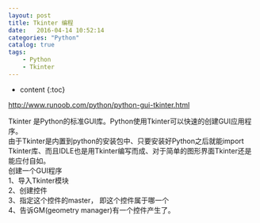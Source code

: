 ```yaml
---
layout: post
title: Tkinter 编程
date:   2016-04-14 10:52:14
categories: "Python"
catalog: true
tags: 
    - Python
    - Tkinter
---
```


* content
{:toc}

http://www.runoob.com/python/python-gui-tkinter.html   

Tkinter 是Python的标准GUI库。Python使用Tkinter可以快速的创建GUI应用程序。   
由于Tkinter是内置到python的安装包中、只要安装好Python之后就能import Tkinter库、而且IDLE也是用Tkinter编写而成、对于简单的图形界面Tkinter还是能应付自如。   
创建一个GUI程序   
1、导入Tkinter模块   
2、创建控件   
3、指定这个控件的master， 即这个控件属于哪一个   
4、告诉GM(geometry manager)有一个控件产生了。